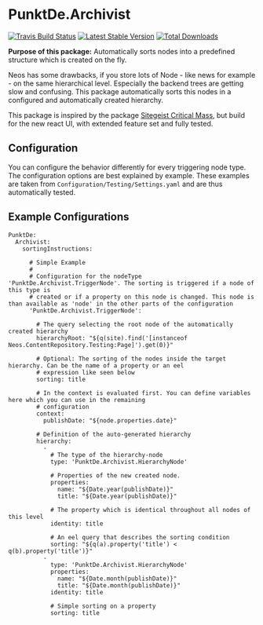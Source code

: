 # PunktDe.Archivist 

[![Travis Build Status](https://travis-ci.org/punktDe/archivist.svg?branch=master)](https://travis-ci.org/punktDe/archivist) [![Latest Stable Version](https://poser.pugx.org/punktde/archivist/v/stable)](https://packagist.org/packages/punktde/archivist) [![Total Downloads](https://poser.pugx.org/punktde/archivist/downloads)](https://packagist.org/packages/punktde/archivist)

**Purpose of this package:** Automatically sorts nodes into a predefined structure which is created on the fly.

Neos has some drawbacks, if you store lots of Node - like news for example - on the same hierarchical level. 
Especially the backend trees are getting slow and confusing. This package automatically sorts this nodes in a configured and 
automatically created hierarchy.

This package is inspired by the package [Sitegeist Critical Mass](https://github.com/sitegeist/Sitegeist.CriticalMass), 
but build for the new react UI, with extended feature set and fully tested. 

## Configuration

You can configure the behavior differently for every triggering node type. The configuration options 
are best explained by example. These examples are taken from ``Configuration/Testing/Settings.yaml``
and are thus automatically tested. 

## Example Configurations

    PunktDe:
      Archivist:
        sortingInstructions:
    
          # Simple Example
          #
          # Configuration for the nodeType 'PunktDe.Archivist.TriggerNode'. The sorting is triggered if a node of this type is
          # created or if a property on this node is changed. This node is than available as 'node' in the other parts of the configuration
          'PunktDe.Archivist.TriggerNode':
    
            # The query selecting the root node of the automatically created hierarchy
            hierarchyRoot: "${q(site).find('[instanceof Neos.ContentRepository.Testing:Page]').get(0)}"
    
            # Optional: The sorting of the nodes inside the target hierarchy. Can be the name of a property or an eel
            # expression like seen below
            sorting: title
    
            # In the context is evaluated first. You can define variables here which you can use in the remaining
            # configuration
            context:
              publishDate: "${node.properties.date}"
    
            # Definition of the auto-generated hierarchy
            hierarchy:
              -
                # The type of the hierarchy-node
                type: 'PunktDe.Archivist.HierarchyNode'
    
                # Properties of the new created node.
                properties:
                  name: "${Date.year(publishDate)}"
                  title: "${Date.year(publishDate)}"
    
                # The property which is identical throughout all nodes of this level
                identity: title
    
                # An eel query that describes the sorting condition
                sorting: "${q(a).property('title') < q(b).property('title')}"
              -
                type: 'PunktDe.Archivist.HierarchyNode'
                properties:
                  name: "${Date.month(publishDate)}"
                  title: "${Date.month(publishDate)}"
                identity: title
    
                # Simple sorting on a property
                sorting: title
